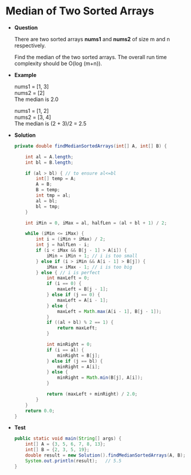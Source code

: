 # Median of Two Sorted Arrays    

* **Question**

    There are two sorted arrays **nums1** and **nums2** of size m and n respectively.
    
    Find the median of the two sorted arrays. The overall run time complexity should be O(log (m+n)).
    
* **Example**
    
    nums1 = [1, 3]<br>
    nums2 = [2]<br>
    The median is 2.0
    
    nums1 = [1, 2]<br>
    nums2 = [3, 4]<br>
    The median is (2 + 3)/2 = 2.5
    
* **Solution**

    ```java
    private double findMedianSortedArrays(int[] A, int[] B) {
    
        int al = A.length;
        int bl = B.length;

        if (al > bl) { // to ensure al<=bl
            int[] temp = A;
            A = B;
            B = temp;
            int tmp = al;
            al = bl;
            bl = tmp;
        }

        int iMin = 0, iMax = al, halfLen = (al + bl + 1) / 2;

        while (iMin <= iMax) {
            int i = (iMin + iMax) / 2;
            int j = halfLen - i;
            if (i < iMax && B[j - 1] > A[i]) {
                iMin = iMin + 1; // i is too small
            } else if (i > iMin && A[i - 1] > B[j]) {
                iMax = iMax - 1; // i is too big
            } else { // i is perfect
                int maxLeft = 0;
                if (i == 0) {
                    maxLeft = B[j - 1];
                } else if (j == 0) {
                    maxLeft = A[i - 1];
                } else {
                    maxLeft = Math.max(A[i - 1], B[j - 1]);
                }
                if ((al + bl) % 2 == 1) {
                    return maxLeft;
                }

                int minRight = 0;
                if (i == al) {
                    minRight = B[j];
                } else if (j == bl) {
                    minRight = A[i];
                } else {
                    minRight = Math.min(B[j], A[i]);
                }

                return (maxLeft + minRight) / 2.0;
            }
        }
        return 0.0;
    }
    ```

* **Test**

    ```java
    public static void main(String[] args) {
        int[] A = {3, 5, 6, 7, 8, 13};
        int[] B = {2, 3, 5, 19};
        double result = new Solution().findMedianSortedArrays(A, B);
        System.out.println(result);   // 5.5
    }
    ```